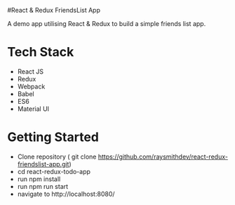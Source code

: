 #React & Redux FriendsList App

A demo app utilising React & Redux to build a simple friends list app.

# Tech Stack
- React JS
- Redux
- Webpack
- Babel
- ES6
- Material UI

# Getting Started
- Clone repository ( git clone https://github.com/raysmithdev/react-redux-friendslist-app.git)
- cd react-redux-todo-app
- run npm install
- run npm run start
- navigate to http://localhost:8080/
